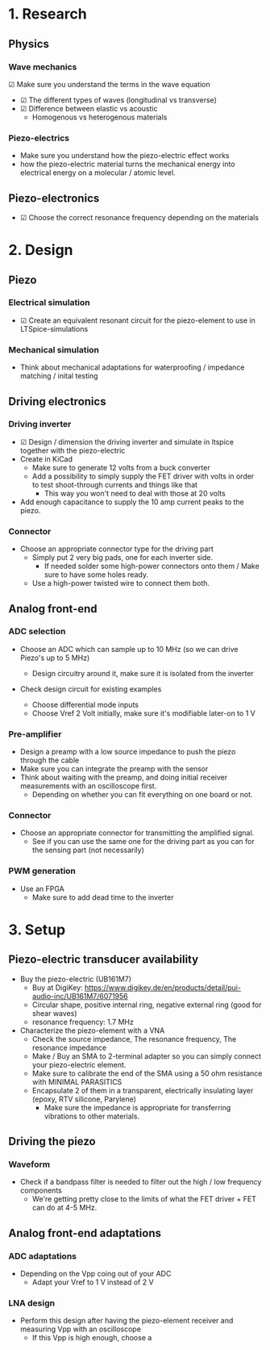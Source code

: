 # 1. Research
## Physics
### Wave mechanics
&#9745; Make sure you understand the terms in the wave equation
- &#9745;  The different types of waves (longitudinal vs transverse)
- &#9745;  Difference between elastic vs acoustic
	- Homogenous vs heterogenous materials

### Piezo-electrics
- Make sure you understand how the piezo-electric effect works
- how the piezo-electric material turns the mechanical energy into electrical energy on a molecular / atomic level.


## Piezo-electronics
- &#9745; Choose the correct resonance frequency depending on the materials

# 2. Design
## Piezo
### Electrical simulation
- &#9745;  Create an equivalent resonant circuit for the piezo-element to use in LTSpice-simulations

### Mechanical simulation
- Think about mechanical adaptations for waterproofing / impedance matching / inital testing

## Driving electronics
### Driving inverter
- &#9745; Design / dimension the driving inverter and simulate in ltspice together with the piezo-electric
- Create in KiCad
	- Make sure to generate 12 volts from a buck converter
	- Add a possibility to simply supply the FET driver with volts in order to test shoot-through currents and things like that
		- This way you won't need to deal with those at 20 volts
- Add enough capacitance to supply the 10 amp current peaks to the piezo.

### Connector
- Choose an appropriate connector type for the driving part
	- Simply put 2 very big pads, one for each inverter side.
		- If needed solder some high-power connectors onto them / Make sure to have some holes ready.
	- Use a high-power twisted wire to connect them both.

## Analog front-end
### ADC selection
- Choose an ADC which can sample up to 10 MHz (so we can drive Piezo's up to 5 MHz)
	- Design circuitry around it, make sure it is isolated from the inverter

- Check design circuit for existing examples
	- Choose differential mode inputs
	- Choose Vref 2 Volt initially, make sure it's modifiable later-on to 1 V

### Pre-amplifier
- Design a preamp with a low source impedance to push the piezo through the cable
- Make sure you can integrate the preamp with the sensor
- Think about waiting with the preamp, and doing initial receiver measurements with an oscilloscope first.
	- Depending on whether you can fit everything on one board or not.

### Connector
- Choose an appropriate connector for transmitting the amplified signal.
	- See if you can use the same one for the driving part as you can for the sensing part (not necessarily)


### PWM generation
- Use an FPGA
	- Make sure to add dead time to the inverter

# 3. Setup

## Piezo-electric transducer availability
- Buy the piezo-electric (UB161M7)
	- Buy at DigiKey: https://www.digikey.de/en/products/detail/pui-audio-inc/UB161M7/6071956
	- Circular shape, positive internal ring, negative external ring (good for shear waves)
	- resonance frequency: 1.7 MHz
- Characterize the piezo-element with a VNA
	- Check the source impedance, The resonance frequency, The resonance impedance
	- Make / Buy an SMA to 2-terminal adapter so you can simply connect your piezo-electric element.
	- Make sure to calibrate the end of the SMA using a 50 ohm resistance with MINIMAL PARASITICS
	- Encapsulate 2 of them in a transparent, electrically insulating layer (epoxy, RTV silicone, Parylene)
		- Make sure the impedance is appropriate for transferring vibrations to other materials.


## Driving the piezo
### Waveform
- Check if a bandpass filter is needed to filter out the high / low frequency components
	- We're getting pretty close to the limits of what the FET driver + FET can do at 4-5 MHz.

## Analog front-end adaptations

### ADC adaptations
- Depending on the Vpp coing out of your ADC
	- Adapt your Vref to 1 V instead of 2 V

### LNA design
- Perform this design after having the piezo-element receiver and measuring Vpp with an oscilloscope
	- If this Vpp is high enough, choose a 
